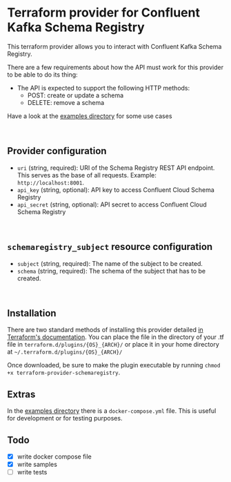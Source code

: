 # Terraform provider for Confluent Kafka Schema Registry

This terraform provider allows you to interact with Confluent Kafka Schema Registry.

There are a few requirements about how the API must work for this provider to be able to do its thing:
* The API is expected to support the following HTTP methods:
    * POST: create or update a schema
    * DELETE: remove a schema

Have a look at the [examples directory](examples) for some use cases

&nbsp;

## Provider configuration
- `uri` (string, required): URI of the Schema Registry REST API endpoint. This serves as the base of all requests. Example: `http://localhost:8001`.
- `api_key` (string, optional): API key to access Confluent Cloud Schema Registry
- `api_secret` (string, optional): API secret to access Confluent Cloud Schema Registry

&nbsp;

## `schemaregistry_subject` resource configuration
- `subject` (string, required): The name of the subject to be created.
- `schema` (string, required): The schema of the subject that has to be created.

&nbsp;

## Installation

There are two standard methods of installing this provider detailed [in Terraform's documentation](https://www.terraform.io/docs/configuration/providers.html#third-party-plugins). You can place the file in the directory of your .tf file in `terraform.d/plugins/{OS}_{ARCH}/` or place it in your home directory at `~/.terraform.d/plugins/{OS}_{ARCH}/`

Once downloaded, be sure to make the plugin executable by running `chmod +x terraform-provider-schemaregistry`.

## Extras

In the [examples directory](examples) there is a `docker-compose.yml` file.
This is useful for development or for testing purposes.

## Todo

- [x] write docker compose file
- [x] write samples
- [ ] write tests
